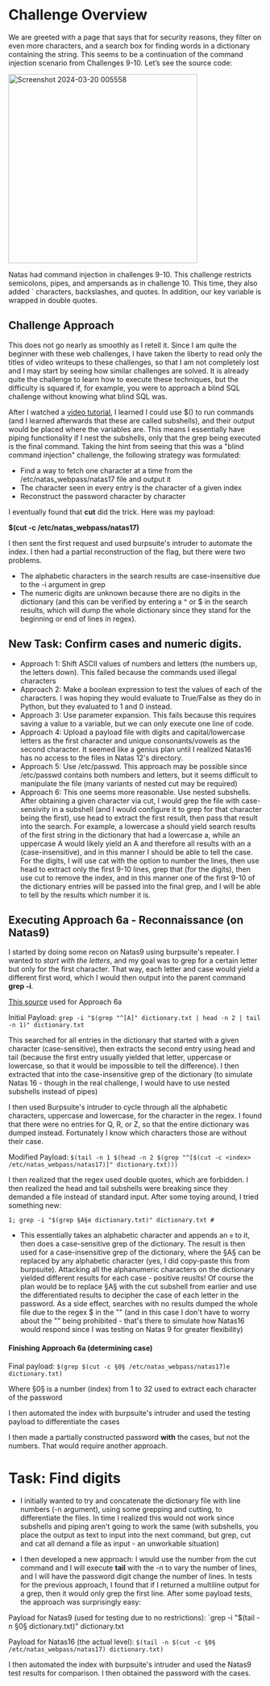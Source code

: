 # Challenge Overview

We are greeted with a page that says that for security reasons, they filter on even more characters, and a search box for finding words in a dictionary containing the string. This seems to be a continuation of the command injection scenario from Challenges 9-10. Let’s see the source code:

<img width="375" alt="Screenshot 2024-03-20 005558" src="https://github.com/Leonard514/CTF-Writeups/assets/92343899/1a00adf4-b8ba-4beb-970b-5fbda95f9d18">

Natas had command injection in challenges 9-10. This challenge restricts semicolons, pipes, and ampersands as in challenge 10. This time, they also added ` characters, backslashes, and quotes. In addition, our key variable is wrapped in double quotes.


## Challenge Approach

This does not go nearly as smoothly as I retell it. Since I am quite the beginner with these web challenges, I have taken the liberty to read only the titles of video writeups to these challenges, so that I am not completely lost and I may start by seeing how similar challenges are solved. It is already quite the challenge to learn how to execute these techniques, but the difficulty is squared if, for example, you were to approach a blind SQL challenge without knowing what blind SQL was.


After I watched a [video tutorial](https://www.youtube.com/watch?v=TrWw6vrOuLI), I learned I could use $() to run commands (and I learned afterwards that these are called subshells), and their output would be placed where the variables are. This means I essentially have piping functionality if I nest the subshells, only that the grep being executed is the final command. Taking the hint from seeing that this was a "blind command injection" challenge, the following strategy was formulated:

- Find a way to fetch one character at a time from the /etc/natas_webpass/natas17 file and output it
- The character seen in every entry is the character of a given index
- Reconstruct the password character by character

I eventually found that **cut** did the trick. Here was my payload:

**$(cut -c <index> /etc/natas_webpass/natas17)**

I then sent the first request and used burpsuite's intruder to automate the index. I then had a partial reconstruction of the flag, but there were two problems.
- The alphabetic characters in the search results are case-insensitive due to the -i argument in grep
- The numeric digits are unknown because there are no digits in the dictionary (and this can be verified by entering a ^ or $ in the search results, which will dump the whole dictionary since they stand for the beginning or end of lines in regex).

## New Task: Confirm cases and numeric digits.

- Approach 1: Shift ASCII values of numbers and letters (the numbers up, the letters down). This failed because the commands used illegal characters
- Approach 2: Make a boolean expression to test the values of each of the characters. I was hoping they would evaluate to True/False as they do in Python, but they evaluated to 1 and 0 instead.
- Approach 3: Use parameter expansion. This fails because this requires saving a value to a variable, but we can only execute one line of code.
- Approach 4: Upload a payload file with digits and capital/lowercase letters as the first character and unique consonants/vowels as the second character. It seemed like a genius plan until I realized Natas16 has no access to the files in Natas 12's directory.
- Approach 5: Use /etc/passwd. This approach may be possible since /etc/passwd contains both numbers and letters, but it seems difficult to manipulate the file (many variants of nested cut may be required)
- Approach 6: This one seems more reasonable. Use nested subshells. After obtaining a given character via cut, I would grep the file with case-sensivity in a subshell (and I would configure it to grep for that character being the first), use head to extract the first result, then pass that result into the search. For example, a lowercase a should yield search results of the first string in the dictionary that had a lowercase a, while an uppercase A would likely yield an A and therefore all results with an a (case-insensitive), and in this manner I should be able to tell the case. For the digits, I will use cat with the option to number the lines, then use head to extract only the first 9-10 lines, grep that (for the digits), then use cut to remove the index, and in this manner one of the first 9-10 of the dictionary entries will be passed into the final grep, and I will be able to tell by the results which number it is.

## Executing Approach 6a - Reconnaissance (on Natas9)

I started by doing some recon on Natas9 using burpsuite's repeater. I wanted to _start with the letters_, and my goal was to grep for a certain letter but only for the first character. That way, each letter and case would yield a different first word, which I would then output into the parent command **grep -i**.

[This source](https://askubuntu.com/questions/964465/how-to-use-grep-to-match-lines-where-the-first-character-falls-in-a-range) used for Approach 6a

Initial Payload: `grep -i "$(grep "^[A]" dictionary.txt | head -n 2 | tail -n 1)" dictionary.txt`

This searched for all entries in the dictionary that started with a given character (case-sensitive), then extracts the second entry using head and tail (because the first entry usually yielded that letter, uppercase or lowercase, so that it would be impossible to tell the difference). I then extracted that into the case-insensitive grep of the dictionary (to simulate Natas 16 - though in the real challenge, I would have to use nested subshells instead of pipes)

I then used Burpsuite's intruder to cycle through all the alphabetic characters, uppercase and lowercase, for the character in the regex. I found that there were no entries for Q, R, or Z, so that the entire dictionary was dumped instead. Fortunately I know which characters those are without their case.

Modified Payload: `$(tail -n 1 $(head -n 2 $(grep "^[$(cut -c <index> /etc/natas_webpass/natas17)]" dictionary.txt)))`

I then realized that the regex used double quotes, which are forbidden. I then realized the head and tail subshells were breaking since they demanded a file instead of standard input. After some toying around, I tried something new:

`1; grep -i "$(grep §A§e dictionary.txt)" dictionary.txt #`

- This essentially takes an alphabetic character and appends an `e` to it, then does a case-sensitive grep of the dictionary. The result is then used for a case-insensitive grep of the dictionary, where the §A§ can be replaced by any alphabetic character (yes, I did copy-paste this from burpsuite). Attacking all the alphanumeric characters on the dictionary yielded different results for each case - positive reuslts! Of course the plan would be to replace §A§ with the cut subshell from earlier and use the differentiated results to decipher the case of each letter in the password. As a side effect, searches with no results dumped the whole file due to the regex $ in the "" (and in this case I don't have to worry about the "" being prohibited - that's there to simulate how Natas16 would respond since I was testing on Natas 9 for greater flexibility)

#### Finishing Approach 6a (determining case)

Final payload: `$(grep $(cut -c §0§ /etc/natas_webpass/natas17)e dictionary.txt)`

Where §0§ is a number (index) from 1 to 32 used to extract each character of the password

I then automated the index with burpsuite's intruder and used the testing payload to differentiate the cases

I then made a partially constructed password **with** the cases, but not the numbers. That would require another approach.

# Task: Find digits

- I initially wanted to try and concatenate the dictionary file with line numbers (-n argument), using some grepping and cutting, to differentiate the files. In time I realized this would not work since subshells and piping aren't going to work the same (with subshells, you place the output as text to input into the next command, but grep, cut and cat all demand a file as input - an unworkable situation)

- I then developed a new approach: I would use the number from the cut command and I will execute **tail** with the -n to vary the number of lines, and I will have the password digit change the number of lines. In tests for the previous approach, I found that if I returned a multiline output for a grep, then it would only grep the first line. After some payload tests, the approach was surprisingly easy:


Payload for Natas9 (used for testing due to no restrictions): `grep -i "$(tail -n §0§ dictionary.txt)" dictionary.txt

Payload for Natas16 (the actual level): `$(tail -n $(cut -c §0§ /etc/natas_webpass/natas17) dictionary.txt)`

I then automated the index with burpsuite's intruder and used the Natas9 test results for comparison. I then obtained the password with the cases.
